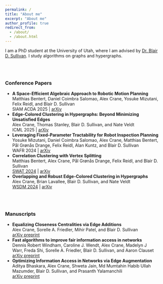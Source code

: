 ```yaml
---
permalink: /
title: "About me"
excerpt: "About me"
author_profile: true
redirect_from: 
  - /about/
  - /about.html
---
```


I am a PhD student at the University of Utah, where I am advised by
[Dr. Blair D. Sullivan](https://sullivan.cs.utah.edu). I study algorithms on graphs and
hypergraphs.

<br />
<br />

### Conference Papers
- **A Space-Efficient Algebraic Approach to Robotic Motion Planning**\
Matthias Bentert, Daniel Coimbra Salomao, Alex Crane, Yosuke Mizutani, Felix Reidl, and Blair D. Sullivan\
SIAM ACDA 2025 | [arXiv](https://arxiv.org/abs/2409.08219)
- **Edge-Colored Clustering in Hypergraphs: Beyond Minimizing Unsatisfied Edges**\
Alex Crane, Thomas Stanley, Blair D. Sullivan, and Nate Veldt\
ICML 2025 | [arXiv](https://arxiv.org/abs/2502.13000)
- **Leveraging Fixed-Parameter Tractability for Robot Inspection Planning**\
Yosuke Mizutani, Daniel Coimbra Salomao, Alex Crane, Matthias Bentert, Pål Grønås Drange, Felix Reidl, Alan Kuntz, and Blair D. Sullivan\
WAFR 2024 | [arXiv](https://arxiv.org/abs/2407.00251)
- **Correlation Clustering with Vertex Splitting**  
Matthias Bentert, Alex Crane, Pål Grønås Drange, Felix Reidl, and Blair D. Sullivan  
[SWAT 2024](https://drops.dagstuhl.de/storage/00lipics/lipics-vol294-swat2024/LIPIcs.SWAT.2024.8/LIPIcs.SWAT.2024.8.pdf) | [arXiv](https://arxiv.org/abs/2402.10335)
- **Overlapping and Robust Edge-Colored Clustering in Hypergraphs**  
Alex Crane, Brian Lavallee, Blair D. Sullivan, and Nate Veldt  
[WSDM 2024](https://dl.acm.org/doi/10.1145/3616855.3635792) | [arXiv](https://arxiv.org/abs/2305.17598)

<br />
<br />

### Manuscripts
- **Equalizing Closeness Centralities via Edge Additions**\
Alex Crane, Sorelle A. Friedler, Mihir Patel, and Blair D. Sullivan\
[arXiv preprint](https://www.arxiv.org/abs/2505.06222)
- **Fast algorithms to improve fair information access in networks**\
Dennis Robert Windham, Caroline J. Wendt, Alex Crane, Madelyn J Warr, Freda Shi, Sorelle A. Friedler, Blair D. Sullivan, and Aaron Clauset\
[arXiv preprint](https://arxiv.org/abs/2409.03127)
- **Optimizing Information Access in Networks via Edge Augmentation**\
Aditya Bhaskara, Alex Crane, Shweta Jain, Md Mumtahin Habib Ullah Mazumder, Blair D. Sullivan, and Prasanth Yalamanchili\
[arXiv preprint](https://arxiv.org/abs/2407.02624)